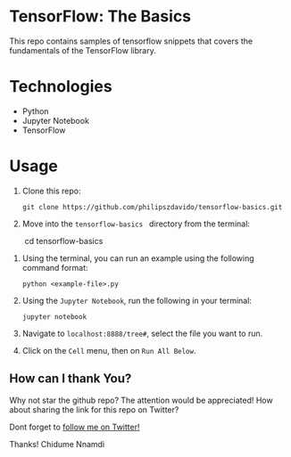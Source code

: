 # TensorFlow: The Basics

This repo contains samples of tensorflow snippets that covers the fundamentals of the TensorFlow library.

# Technologies

* Python
* Jupyter Notebook
* TensorFlow

# Usage
1.  Clone this repo:

        git clone https://github.com/philipszdavido/tensorflow-basics.git


1.  Move into the `tensorflow-basics
` directory from the terminal:

        cd tensorflow-basics



1.  Using the terminal, you can run an example using the following command format:

        python <example-file>.py

1.  Using the `Jupyter Notebook`, run the following in your terminal:

        jupyter notebook

1.  Navigate to `localhost:8888/tree#`, select the file you want to run.
1.  Click on the `Cell` menu, then on `Run All Below`.

## How can I thank You?
Why not star the github repo? The attention would be appreciated! How about sharing the link for this repo on Twitter?

Dont forget to [follow me on Twitter!](https://twitter.com/ngArchangel)

Thanks! Chidume Nnamdi
